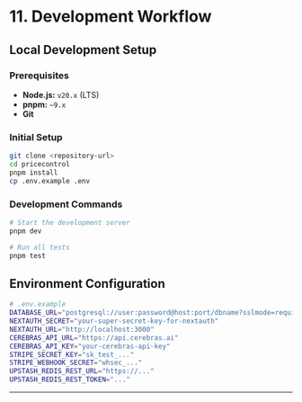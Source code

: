 # 11. Development Workflow
## Local Development Setup
### Prerequisites
* **Node.js:** `v20.x` (LTS)
* **pnpm:** `~9.x`
* **Git**
### Initial Setup
```bash
git clone <repository-url>
cd pricecontrol
pnpm install
cp .env.example .env
```
### Development Commands
```bash
# Start the development server
pnpm dev

# Run all tests
pnpm test
```
## Environment Configuration
```bash
# .env.example
DATABASE_URL="postgresql://user:password@host:port/dbname?sslmode=require"
NEXTAUTH_SECRET="your-super-secret-key-for-nextauth"
NEXTAUTH_URL="http://localhost:3000"
CEREBRAS_API_URL="https://api.cerebras.ai"
CEREBRAS_API_KEY="your-cerebras-api-key"
STRIPE_SECRET_KEY="sk_test_..."
STRIPE_WEBHOOK_SECRET="whsec_..."
UPSTASH_REDIS_REST_URL="https://..."
UPSTASH_REDIS_REST_TOKEN="..."
```
---
